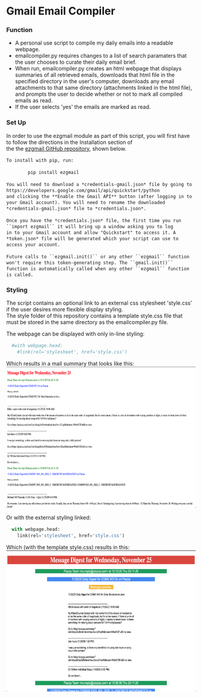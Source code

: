 # Gmail Email Compiler
### Function
<ul>
<li>A personal use script to compile my daily emails into a readable webpage.  </li>
<li>emailcompiler.py requires changes to a list of search paramaters that the user chooses to curate their daily email brief.  </li>
<li>When run, emailcompiler.py creates an html webpage that displays summaries of all retrieved emails, downloads that html file in the specified directory in the user's computer, downloads any email attachments to that same directory (attachments linked in the html file), and prompts the user to decide whether or not to mark all compiled emails as read.</li>
<li>If the user selects 'yes' the emails are marked as read.</li>
</ul>  

### Set Up
In order to use the ezgmail module as part of this script, you will first have to follow the directions in the Installation section of  
the the [ezgmail GitHub repository](https://github.com/asweigart/ezgmail), shown below.

	To install with pip, run:

    		pip install ezgmail

	You will need to download a *credentials-gmail.json* file by going to https://developers.google.com/gmail/api/quickstart/python  
	and clicking the **Enable the Gmail API** button (after logging in to your Gmail account). You will need to rename the downloaded  
	*credentials-gmail.json* file to *credentials.json*.

	Once you have the *credentials.json* file, the first time you run ``import ezgmail`` it will bring up a window asking you to log   
	in to your Gmail account and allow "Quickstart" to access it. A *token.json* file will be generated which your script can use to  
	access your account.

	Future calls to ``ezgmail.init()`` or any other ``ezgmail`` function won't require this token-generating step. The ``gmail.init()``   
	function is automatically called when any other ``ezgmail`` function is called.
	
### Styling
The script contains an optional link to an external css stylesheet 'style.css' if the user desires more flexible display styling.  
The style folder of this repository contains a template style.css file that must be stored in the same directory as the emailcompiler.py file.  

The webpage can be displayed with only in-line styling:
```python
  #with webpage.head:
    #link(rel='stylesheet', href='style.css')
``` 
Which results in a mail summary that looks like this:  
<img src="images/webpagenostyling.jpg" width="650" height="375" />   

Or with the external styling linked:  
```python
  with webpage.head:
    link(rel='stylesheet', href='style.css')
```  
Which (with the template style.css) results in this:  
<img src="images/webpagewithstyling.jpg" alt="WithStyling"
	title="Withstyling" width="650" height="375" />  

